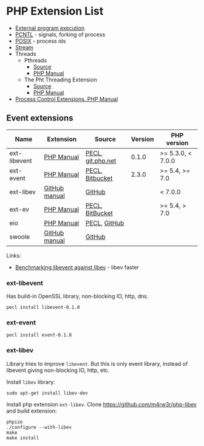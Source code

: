 # PHP Extension List

* [External program execution](http://php.net/manual/en/book.exec.php)
* [PCNTL](http://php.net/manual/en/book.pcntl.php) - signals, forking of process
* [POSIX](http://php.net/manual/en/book.posix.php) - process ids
* [Stream](http://php.net/manual/ru/book.stream.php)
* Threads
  * Pthreads
    * [Source](https://github.com/krakjoe/pthreads)
    * [PHP Manual](http://php.net/manual/ru/book.pthreads.php)
  * The Pht Threading Extension
    * [Source](https://github.com/tpunt/pht)
    * [PHP Manual](http://php.net/manual/en/book.pht.php)
* [Process Control Extensions. PHP Manual](http://php.net/manual/en/refs.fileprocess.process.php)

## Event extensions

| Name | Extension | Source | Version | PHP version |
| -----|-----------|--------|---------|-------------|
| ext-libevent |[PHP Manual](http://php.net/manual/ru/book.libevent.php) | [PECL](https://pecl.php.net/package/libevent), [git.php.net](http://git.php.net/?p=pecl/event/libevent.git) | 0.1.0 | >= 5.3.0, < 7.0.0 |
| ext-event |[PHP Manual](http://php.net/manual/en/book.event.php) | [PECL](https://pecl.php.net/package/event), [Bitbucket](https://bitbucket.org/osmanov/pecl-event/src) | 2.3.0 | >= 5.4, >= 7.0 |
| ext-libev |[GitHub manual](https://github.com/m4rw3r/php-libev/) | [GitHub](https://github.com/m4rw3r/php-libev) | | < 7.0.0 |
| ext-ev |[PHP Manual](http://php.net/manual/en/intro.ev.php) | [PECL](https://pecl.php.net/package/ev), [BitBucket](https://bitbucket.org/osmanov/pecl-ev/src) | | >= 5.4, > 7.0 |
| eio |[PHP Manual](http://php.net/manual/en/intro.eio.php)|[PECL](http://pecl.php.net/package/eio), [GitHub](https://github.com/rosmanov/pecl-eio)|||
| swoole |[GitHub manual](https://github.com/swoole/swoole-src)|[GitHub](https://github.com/swoole/swoole-src)|||

Links:
* [Benchmarking libevent against libev](http://libev.schmorp.de/bench.html) - libev faster

### ext-libevent

Has build-in OpenSSL library, non-blocking IO, http, dns.

```
pecl install libevent-0.1.0
```

### ext-event

```
pecl install event-0.1.0
```

### ext-libev

Library tries to improve `libevent`. But this is only event library, instead of libevent giving non-blocking IO, http, etc.

Install `libev` library:

```
sudo apt-get install libev-dev
```

Install php extension `ext-libev`. Clone https://github.com/m4rw3r/php-libev and build extension:

```
phpize
./configure --with-libev
make
make install
```
